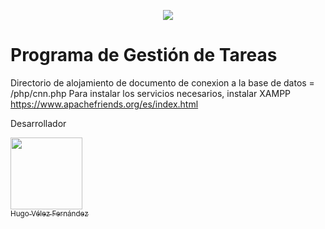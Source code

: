 <p style="text-align:center">
   <img src="https://img.shields.io/badge/STATUS-EN%20DESAROLLO-green">
</p>

<h1>Programa de Gestión de Tareas</h1>

Directorio de alojamiento de documento de conexion a la base de datos = /php/cnn.php
Para instalar los servicios necesarios, instalar XAMPP https://www.apachefriends.org/es/index.html

<p>Desarrollador</p>

[<img src="https://avatars.githubusercontent.com/u/99188256?v=4" width=115><br><sub>Hugo Vélez Fernández</sub>](https://github.com/HugoVelezFernandez)